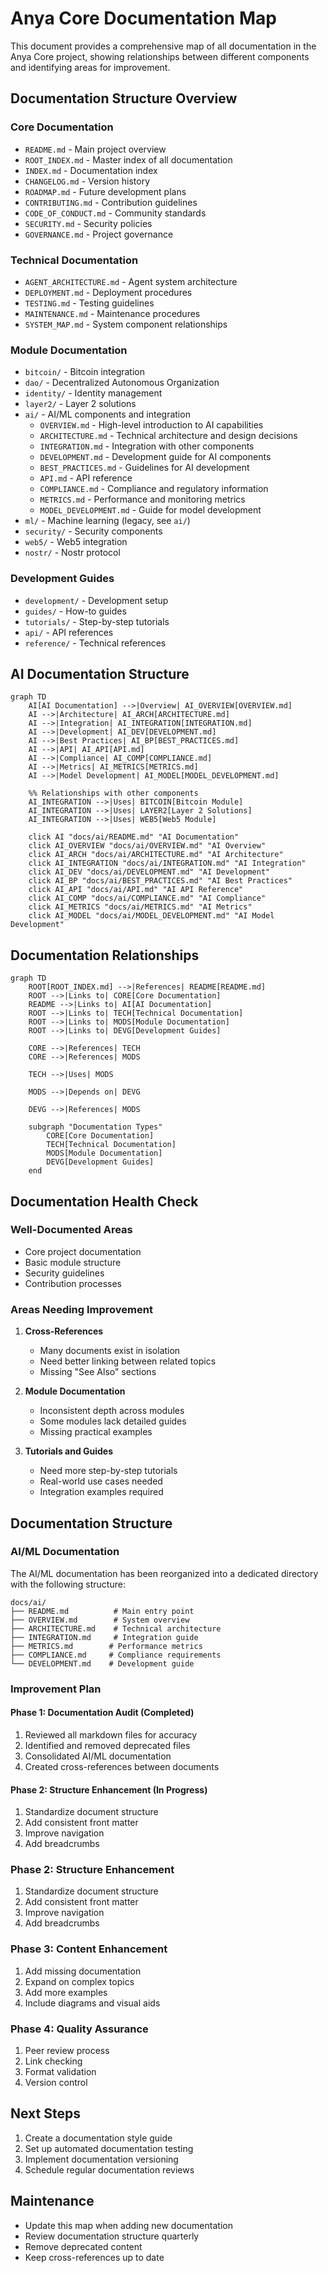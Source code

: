 # Anya Core Documentation Map

This document provides a comprehensive map of all documentation in the Anya Core project, showing relationships between different components and identifying areas for improvement.

## Documentation Structure Overview

### Core Documentation

- `README.md` - Main project overview
- `ROOT_INDEX.md` - Master index of all documentation
- `INDEX.md` - Documentation index
- `CHANGELOG.md` - Version history
- `ROADMAP.md` - Future development plans
- `CONTRIBUTING.md` - Contribution guidelines
- `CODE_OF_CONDUCT.md` - Community standards
- `SECURITY.md` - Security policies
- `GOVERNANCE.md` - Project governance

### Technical Documentation

- `AGENT_ARCHITECTURE.md` - Agent system architecture
- `DEPLOYMENT.md` - Deployment procedures
- `TESTING.md` - Testing guidelines
- `MAINTENANCE.md` - Maintenance procedures
- `SYSTEM_MAP.md` - System component relationships

### Module Documentation

- `bitcoin/` - Bitcoin integration
- `dao/` - Decentralized Autonomous Organization
- `identity/` - Identity management
- `layer2/` - Layer 2 solutions
- `ai/` - AI/ML components and integration
  - `OVERVIEW.md` - High-level introduction to AI capabilities
  - `ARCHITECTURE.md` - Technical architecture and design decisions
  - `INTEGRATION.md` - Integration with other components
  - `DEVELOPMENT.md` - Development guide for AI components
  - `BEST_PRACTICES.md` - Guidelines for AI development
  - `API.md` - API reference
  - `COMPLIANCE.md` - Compliance and regulatory information
  - `METRICS.md` - Performance and monitoring metrics
  - `MODEL_DEVELOPMENT.md` - Guide for model development
- `ml/` - Machine learning (legacy, see `ai/`)
- `security/` - Security components
- `web5/` - Web5 integration
- `nostr/` - Nostr protocol

### Development Guides

- `development/` - Development setup
- `guides/` - How-to guides
- `tutorials/` - Step-by-step tutorials
- `api/` - API references
- `reference/` - Technical references

## AI Documentation Structure

```mermaid
graph TD
    AI[AI Documentation] -->|Overview| AI_OVERVIEW[OVERVIEW.md]
    AI -->|Architecture| AI_ARCH[ARCHITECTURE.md]
    AI -->|Integration| AI_INTEGRATION[INTEGRATION.md]
    AI -->|Development| AI_DEV[DEVELOPMENT.md]
    AI -->|Best Practices| AI_BP[BEST_PRACTICES.md]
    AI -->|API| AI_API[API.md]
    AI -->|Compliance| AI_COMP[COMPLIANCE.md]
    AI -->|Metrics| AI_METRICS[METRICS.md]
    AI -->|Model Development| AI_MODEL[MODEL_DEVELOPMENT.md]
    
    %% Relationships with other components
    AI_INTEGRATION -->|Uses| BITCOIN[Bitcoin Module]
    AI_INTEGRATION -->|Uses| LAYER2[Layer 2 Solutions]
    AI_INTEGRATION -->|Uses| WEB5[Web5 Module]
    
    click AI "docs/ai/README.md" "AI Documentation"
    click AI_OVERVIEW "docs/ai/OVERVIEW.md" "AI Overview"
    click AI_ARCH "docs/ai/ARCHITECTURE.md" "AI Architecture"
    click AI_INTEGRATION "docs/ai/INTEGRATION.md" "AI Integration"
    click AI_DEV "docs/ai/DEVELOPMENT.md" "AI Development"
    click AI_BP "docs/ai/BEST_PRACTICES.md" "AI Best Practices"
    click AI_API "docs/ai/API.md" "AI API Reference"
    click AI_COMP "docs/ai/COMPLIANCE.md" "AI Compliance"
    click AI_METRICS "docs/ai/METRICS.md" "AI Metrics"
    click AI_MODEL "docs/ai/MODEL_DEVELOPMENT.md" "AI Model Development"
```

## Documentation Relationships

```mermaid
graph TD
    ROOT[ROOT_INDEX.md] -->|References| README[README.md]
    ROOT -->|Links to| CORE[Core Documentation]
    README -->|Links to| AI[AI Documentation]
    ROOT -->|Links to| TECH[Technical Documentation]
    ROOT -->|Links to| MODS[Module Documentation]
    ROOT -->|Links to| DEVG[Development Guides]
    
    CORE -->|References| TECH
    CORE -->|References| MODS
    
    TECH -->|Uses| MODS
    
    MODS -->|Depends on| DEVG
    
    DEVG -->|References| MODS
    
    subgraph "Documentation Types"
        CORE[Core Documentation]
        TECH[Technical Documentation]
        MODS[Module Documentation]
        DEVG[Development Guides]
    end
```

## Documentation Health Check

### Well-Documented Areas

- Core project documentation
- Basic module structure
- Security guidelines
- Contribution processes

### Areas Needing Improvement

1. **Cross-References**
   - Many documents exist in isolation
   - Need better linking between related topics
   - Missing "See Also" sections

2. **Module Documentation**
   - Inconsistent depth across modules
   - Some modules lack detailed guides
   - Missing practical examples

3. **Tutorials and Guides**
   - Need more step-by-step tutorials
   - Real-world use cases needed
   - Integration examples required

## Documentation Structure

### AI/ML Documentation

The AI/ML documentation has been reorganized into a dedicated directory with the following structure:

```
docs/ai/
├── README.md          # Main entry point
├── OVERVIEW.md        # System overview
├── ARCHITECTURE.md    # Technical architecture
├── INTEGRATION.md     # Integration guide
├── METRICS.md        # Performance metrics
├── COMPLIANCE.md     # Compliance requirements
└── DEVELOPMENT.md    # Development guide
```

### Improvement Plan

#### Phase 1: Documentation Audit (Completed)

1. Reviewed all markdown files for accuracy
2. Identified and removed deprecated files
3. Consolidated AI/ML documentation
4. Created cross-references between documents

#### Phase 2: Structure Enhancement (In Progress)

1. Standardize document structure
2. Add consistent front matter
3. Improve navigation
4. Add breadcrumbs

### Phase 2: Structure Enhancement

1. Standardize document structure
2. Add consistent front matter
3. Improve navigation
4. Add breadcrumbs

### Phase 3: Content Enhancement

1. Add missing documentation
2. Expand on complex topics
3. Add more examples
4. Include diagrams and visual aids

### Phase 4: Quality Assurance

1. Peer review process
2. Link checking
3. Format validation
4. Version control

## Next Steps

1. Create a documentation style guide
2. Set up automated documentation testing
3. Implement documentation versioning
4. Schedule regular documentation reviews

## Maintenance

- Update this map when adding new documentation
- Review documentation structure quarterly
- Remove deprecated content
- Keep cross-references up to date
